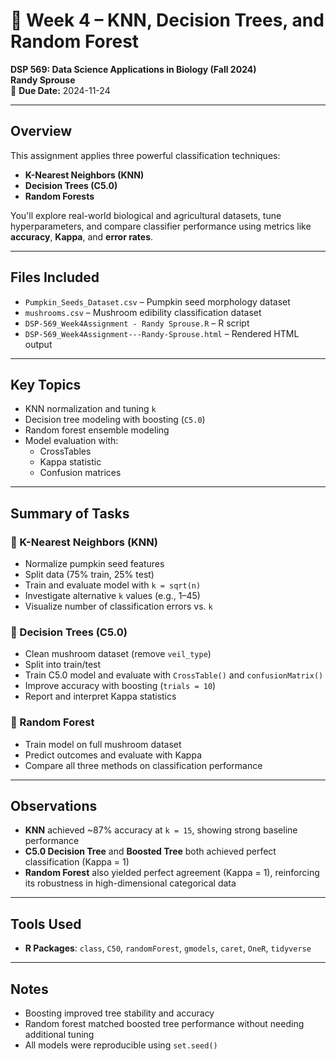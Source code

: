 # 🌱 Week 4 – KNN, Decision Trees, and Random Forest  
**DSP 569: Data Science Applications in Biology (Fall 2024)**  
**Randy Sprouse**  
📅 **Due Date:** 2024-11-24

---

## Overview
This assignment applies three powerful classification techniques:
- **K-Nearest Neighbors (KNN)**
- **Decision Trees (C5.0)**
- **Random Forests**

You'll explore real-world biological and agricultural datasets, tune hyperparameters, and compare classifier performance using metrics like **accuracy**, **Kappa**, and **error rates**.

---

## Files Included
- `Pumpkin_Seeds_Dataset.csv` – Pumpkin seed morphology dataset  
- `mushrooms.csv` – Mushroom edibility classification dataset  
- `DSP-569_Week4Assignment - Randy Sprouse.R` – R script  
- `DSP-569_Week4Assignment---Randy-Sprouse.html` – Rendered HTML output

---

## Key Topics
- KNN normalization and tuning `k`
- Decision tree modeling with boosting (`C5.0`)
- Random forest ensemble modeling
- Model evaluation with:
  - CrossTables
  - Kappa statistic
  - Confusion matrices

---

## Summary of Tasks

### 🔹 K-Nearest Neighbors (KNN)
- Normalize pumpkin seed features
- Split data (75% train, 25% test)
- Train and evaluate model with `k = sqrt(n)`
- Investigate alternative `k` values (e.g., 1–45)
- Visualize number of classification errors vs. `k`

### 🔹 Decision Trees (C5.0)
- Clean mushroom dataset (remove `veil_type`)
- Split into train/test
- Train C5.0 model and evaluate with `CrossTable()` and `confusionMatrix()`
- Improve accuracy with boosting (`trials = 10`)
- Report and interpret Kappa statistics

### 🔹 Random Forest
- Train model on full mushroom dataset
- Predict outcomes and evaluate with Kappa
- Compare all three methods on classification performance

---

## Observations
- **KNN** achieved ~87% accuracy at `k = 15`, showing strong baseline performance
- **C5.0 Decision Tree** and **Boosted Tree** both achieved perfect classification (Kappa = 1)
- **Random Forest** also yielded perfect agreement (Kappa = 1), reinforcing its robustness in high-dimensional categorical data

---

## Tools Used
- **R Packages**: `class`, `C50`, `randomForest`, `gmodels`, `caret`, `OneR`, `tidyverse`

---

## Notes
- Boosting improved tree stability and accuracy
- Random forest matched boosted tree performance without needing additional tuning
- All models were reproducible using `set.seed()`

